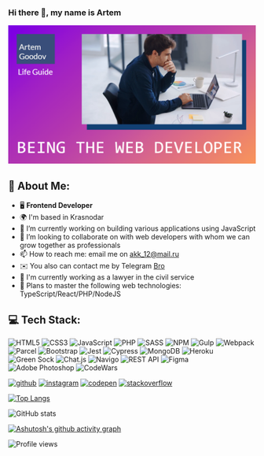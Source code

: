 ### Hi there 👋, my name is Artem
![ I am a professional programmer but in the future](https://github.com/Jony2Good/Jony2Good/blob/main/assets/logo.png)


## 💫 About Me:
* :desktop_computer:	**Frontend Developer**
* 🌍  I'm based in Krasnodar
* 🔭 I’m currently working on building various applications using JavaScript 
* 👯 I’m looking to collaborate on with web developers with whom we can grow together as professionals 
* 📫 How to reach me: email me on [akk_12@mail.ru](mailto:akk_12@mail.ru)
* ✉️  You also can contact me by Telegram [Bro](https://t.me/Bro)
* 🚀  I'm currently working as a lawyer in the civil service
* 🧠  Plans to master the following web technologies: TypeScript/React/PHP/NodeJS

## 💻 Tech Stack:
![HTML5](https://img.shields.io/badge/html5-%23E34F26.svg?style=for-the-badge&logo=html5&logoColor=white) 
![CSS3](https://img.shields.io/badge/css3-%231572B6.svg?style=for-the-badge&logo=css3&logoColor=white)
![JavaScript](https://img.shields.io/badge/javascript-%23323330.svg?style=for-the-badge&logo=javascript&logoColor=%23F7DF1E) 
![PHP](https://img.shields.io/badge/php-%23777BB4.svg?style=for-the-badge&logo=php&logoColor=white)
![SASS](https://img.shields.io/badge/SASS-hotpink.svg?style=for-the-badge&logo=SASS&logoColor=white) 
![NPM](https://img.shields.io/badge/NPM-%23000000.svg?style=for-the-badge&logo=npm&logoColor=white)
![Gulp](https://img.shields.io/badge/GULP-%23CF4647.svg?style=for-the-badge&logo=gulp&logoColor=white)
![Webpack](https://img.shields.io/badge/Webpack-52B0E7?style=for-the-badge&logo=Sequelize&logoColor=white)
![Parcel](https://img.shields.io/badge/Parcel-%23000000.svg?style=for-the-badge&logo=Prezi&logoColor=white)
![Bootstrap](https://img.shields.io/badge/bootstrap-%23563D7C.svg?style=for-the-badge&logo=bootstrap&logoColor=white)
![Jest](https://img.shields.io/badge/Jest-323330?style=for-the-badge&logo=Jest&logoColor=white)
![Cypress](https://img.shields.io/badge/-cypress-%23E5E5E5?style=for-the-badge&logo=cypress&logoColor=058a5e)
![MongoDB](https://img.shields.io/badge/MongoDB-%234ea94b.svg?style=for-the-badge&logo=mongodb&logoColor=white)
![Heroku](https://img.shields.io/badge/heroku-%23430098.svg?style=for-the-badge&logo=heroku&logoColor=white) 
![Green Sock](https://img.shields.io/badge/green%20sock-88CE02?style=for-the-badge&logo=greensock&logoColor=white)
![Chat.js](https://img.shields.io/badge/Chat.JS-FFFC00?style=for-the-badge&logo=chat.js&logoColor=white)
![Navigo](https://img.shields.io/badge/Navigo-000000?style=for-the-badge&logo=rout&logoColor=white)
![REST API](https://img.shields.io/badge/REST_API-005AF0?style=for-the-badge&logo=amp&logoColor=white)
![Figma](https://img.shields.io/badge/figma-%23F24E1E.svg?style=for-the-badge&logo=figma&logoColor=white)
![Adobe Photoshop](https://img.shields.io/badge/adobephotoshop-%2331A8FF.svg?style=for-the-badge&logo=adobephotoshop&logoColor=white)
![CodeWars](https://www.codewars.com/users/Jony2Good/badges/micro)

[<img src='https://cdn.jsdelivr.net/npm/simple-icons@3.0.1/icons/github.svg' alt='github' height='40'>](https://github.com/Jony2Good)  [<img src='https://cdn.jsdelivr.net/npm/simple-icons@3.0.1/icons/instagram.svg' alt='instagram' height='40'>](https://www.instagram.com/zebetterbest/)  [<img src='https://cdn.jsdelivr.net/npm/simple-icons@3.0.1/icons/codepen.svg' alt='codepen' height='40'>](https://codepen.io/Jony2Good)  [<img src='https://cdn.jsdelivr.net/npm/simple-icons@3.0.1/icons/stackoverflow.svg' alt='stackoverflow' height='40'>](https://stackoverflow.com/users/akk_12@mail.ru)  

[![Top Langs](https://github-readme-stats.vercel.app/api/top-langs/?username=Jony2Good)](https://github.com/anuraghazra/github-readme-stats)

![GitHub stats](https://github-readme-stats.vercel.app/api?username=Jony2Good&show_icons=true)  

[![Ashutosh's github activity graph](https://github-readme-activity-graph.cyclic.app/graph?username=Jony2Good&bg_color=ffcfe9&color=9e4c98&line=9e4c98&point=403d3d&area=true&hide_border=true)](https://github.com/ashutosh00710/github-readme-activity-graph)

![Profile views](https://gpvc.arturio.dev/Jony2Good)  
